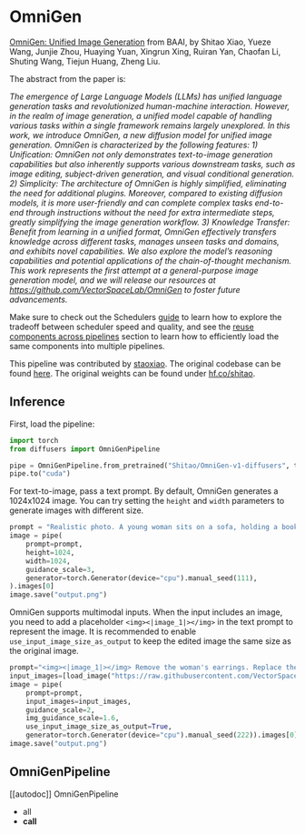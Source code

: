 <!--Copyright 2024 The HuggingFace Team. All rights reserved.
#
# Licensed under the Apache License, Version 2.0 (the "License");
# you may not use this file except in compliance with the License.
# You may obtain a copy of the License at
#
#     http://www.apache.org/licenses/LICENSE-2.0
#
# Unless required by applicable law or agreed to in writing, software
# distributed under the License is distributed on an "AS IS" BASIS,
# WITHOUT WARRANTIES OR CONDITIONS OF ANY KIND, either express or implied.
# See the License for the specific language governing permissions and
# limitations under the License.
-->

# OmniGen

[OmniGen: Unified Image Generation](https://arxiv.org/pdf/2409.11340) from BAAI, by Shitao Xiao, Yueze Wang, Junjie Zhou, Huaying Yuan, Xingrun Xing, Ruiran Yan, Chaofan Li, Shuting Wang, Tiejun Huang, Zheng Liu.

The abstract from the paper is:

*The emergence of Large Language Models (LLMs) has unified language  generation tasks and revolutionized human-machine interaction.  However, in the realm of image generation, a unified model capable of handling various tasks within a single framework remains largely unexplored. In this work, we introduce OmniGen, a new diffusion model for unified image generation. OmniGen is characterized by the following features: 1) Unification: OmniGen not only demonstrates text-to-image generation capabilities but also inherently supports various downstream tasks, such as image editing, subject-driven generation, and visual conditional generation. 2) Simplicity: The architecture of OmniGen is highly simplified, eliminating the need for additional plugins. Moreover, compared to existing diffusion models, it is more user-friendly and can complete complex tasks end-to-end through instructions without the need for extra intermediate steps, greatly simplifying the image generation workflow. 3) Knowledge Transfer: Benefit from learning in a unified format, OmniGen effectively transfers knowledge across different tasks, manages unseen tasks and domains, and exhibits novel capabilities. We also explore the model’s reasoning capabilities and potential applications of the chain-of-thought mechanism.  This work represents the first attempt at a general-purpose image generation model,  and we will release our resources at https://github.com/VectorSpaceLab/OmniGen to foster future advancements.*

<Tip>

Make sure to check out the Schedulers [guide](../../using-diffusers/schedulers.md) to learn how to explore the tradeoff between scheduler speed and quality, and see the [reuse components across pipelines](../../using-diffusers/loading.md#reuse-a-pipeline) section to learn how to efficiently load the same components into multiple pipelines.

</Tip>

This pipeline was contributed by [staoxiao](https://github.com/staoxiao). The original codebase can be found [here](https://github.com/VectorSpaceLab/OmniGen). The original weights can be found under [hf.co/shitao](https://huggingface.co/Shitao/OmniGen-v1).

## Inference

First, load the pipeline:

```python
import torch
from diffusers import OmniGenPipeline

pipe = OmniGenPipeline.from_pretrained("Shitao/OmniGen-v1-diffusers", torch_dtype=torch.bfloat16)
pipe.to("cuda")
```

For text-to-image, pass a text prompt. By default, OmniGen generates a 1024x1024 image. 
You can try setting the `height` and `width` parameters to generate images with different size.

```python
prompt = "Realistic photo. A young woman sits on a sofa, holding a book and facing the camera. She wears delicate silver hoop earrings adorned with tiny, sparkling diamonds that catch the light, with her long chestnut hair cascading over her shoulders. Her eyes are focused and gentle, framed by long, dark lashes. She is dressed in a cozy cream sweater, which complements her warm, inviting smile. Behind her, there is a table with a cup of water in a sleek, minimalist blue mug. The background is a serene indoor setting with soft natural light filtering through a window, adorned with tasteful art and flowers, creating a cozy and peaceful ambiance. 4K, HD."
image = pipe(
    prompt=prompt,
    height=1024,
    width=1024,
    guidance_scale=3,
    generator=torch.Generator(device="cpu").manual_seed(111),
).images[0]
image.save("output.png")
```

OmniGen supports multimodal inputs. 
When the input includes an image, you need to add a placeholder `<img><|image_1|></img>` in the text prompt to represent the image. 
It is recommended to enable `use_input_image_size_as_output` to keep the edited image the same size as the original image.

```python
prompt="<img><|image_1|></img> Remove the woman's earrings. Replace the mug with a clear glass filled with sparkling iced cola."
input_images=[load_image("https://raw.githubusercontent.com/VectorSpaceLab/OmniGen/main/imgs/docs_img/t2i_woman_with_book.png")]
image = pipe(
    prompt=prompt, 
    input_images=input_images, 
    guidance_scale=2, 
    img_guidance_scale=1.6,
    use_input_image_size_as_output=True,
    generator=torch.Generator(device="cpu").manual_seed(222)).images[0]
image.save("output.png")
```

## OmniGenPipeline

[[autodoc]] OmniGenPipeline
  - all
  - __call__
